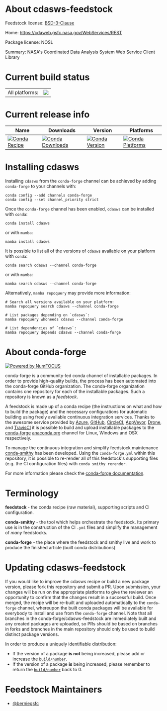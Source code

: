 About cdasws-feedstock
======================

Feedstock license: [BSD-3-Clause](https://github.com/conda-forge/cdasws-feedstock/blob/main/LICENSE.txt)

Home: https://cdaweb.gsfc.nasa.gov/WebServices/REST

Package license: NOSL

Summary: NASA's Coordinated Data Analysis System Web Service Client Library

Current build status
====================


<table><tr><td>All platforms:</td>
    <td>
      <a href="https://dev.azure.com/conda-forge/feedstock-builds/_build/latest?definitionId=18167&branchName=main">
        <img src="https://dev.azure.com/conda-forge/feedstock-builds/_apis/build/status/cdasws-feedstock?branchName=main">
      </a>
    </td>
  </tr>
</table>

Current release info
====================

| Name | Downloads | Version | Platforms |
| --- | --- | --- | --- |
| [![Conda Recipe](https://img.shields.io/badge/recipe-cdasws-green.svg)](https://anaconda.org/conda-forge/cdasws) | [![Conda Downloads](https://img.shields.io/conda/dn/conda-forge/cdasws.svg)](https://anaconda.org/conda-forge/cdasws) | [![Conda Version](https://img.shields.io/conda/vn/conda-forge/cdasws.svg)](https://anaconda.org/conda-forge/cdasws) | [![Conda Platforms](https://img.shields.io/conda/pn/conda-forge/cdasws.svg)](https://anaconda.org/conda-forge/cdasws) |

Installing cdasws
=================

Installing `cdasws` from the `conda-forge` channel can be achieved by adding `conda-forge` to your channels with:

```
conda config --add channels conda-forge
conda config --set channel_priority strict
```

Once the `conda-forge` channel has been enabled, `cdasws` can be installed with `conda`:

```
conda install cdasws
```

or with `mamba`:

```
mamba install cdasws
```

It is possible to list all of the versions of `cdasws` available on your platform with `conda`:

```
conda search cdasws --channel conda-forge
```

or with `mamba`:

```
mamba search cdasws --channel conda-forge
```

Alternatively, `mamba repoquery` may provide more information:

```
# Search all versions available on your platform:
mamba repoquery search cdasws --channel conda-forge

# List packages depending on `cdasws`:
mamba repoquery whoneeds cdasws --channel conda-forge

# List dependencies of `cdasws`:
mamba repoquery depends cdasws --channel conda-forge
```


About conda-forge
=================

[![Powered by
NumFOCUS](https://img.shields.io/badge/powered%20by-NumFOCUS-orange.svg?style=flat&colorA=E1523D&colorB=007D8A)](https://numfocus.org)

conda-forge is a community-led conda channel of installable packages.
In order to provide high-quality builds, the process has been automated into the
conda-forge GitHub organization. The conda-forge organization contains one repository
for each of the installable packages. Such a repository is known as a *feedstock*.

A feedstock is made up of a conda recipe (the instructions on what and how to build
the package) and the necessary configurations for automatic building using freely
available continuous integration services. Thanks to the awesome service provided by
[Azure](https://azure.microsoft.com/en-us/services/devops/), [GitHub](https://github.com/),
[CircleCI](https://circleci.com/), [AppVeyor](https://www.appveyor.com/),
[Drone](https://cloud.drone.io/welcome), and [TravisCI](https://travis-ci.com/)
it is possible to build and upload installable packages to the
[conda-forge](https://anaconda.org/conda-forge) [anaconda.org](https://anaconda.org/)
channel for Linux, Windows and OSX respectively.

To manage the continuous integration and simplify feedstock maintenance
[conda-smithy](https://github.com/conda-forge/conda-smithy) has been developed.
Using the ``conda-forge.yml`` within this repository, it is possible to re-render all of
this feedstock's supporting files (e.g. the CI configuration files) with ``conda smithy rerender``.

For more information please check the [conda-forge documentation](https://conda-forge.org/docs/).

Terminology
===========

**feedstock** - the conda recipe (raw material), supporting scripts and CI configuration.

**conda-smithy** - the tool which helps orchestrate the feedstock.
                   Its primary use is in the construction of the CI ``.yml`` files
                   and simplify the management of *many* feedstocks.

**conda-forge** - the place where the feedstock and smithy live and work to
                  produce the finished article (built conda distributions)


Updating cdasws-feedstock
=========================

If you would like to improve the cdasws recipe or build a new
package version, please fork this repository and submit a PR. Upon submission,
your changes will be run on the appropriate platforms to give the reviewer an
opportunity to confirm that the changes result in a successful build. Once
merged, the recipe will be re-built and uploaded automatically to the
`conda-forge` channel, whereupon the built conda packages will be available for
everybody to install and use from the `conda-forge` channel.
Note that all branches in the conda-forge/cdasws-feedstock are
immediately built and any created packages are uploaded, so PRs should be based
on branches in forks and branches in the main repository should only be used to
build distinct package versions.

In order to produce a uniquely identifiable distribution:
 * If the version of a package **is not** being increased, please add or increase
   the [``build/number``](https://docs.conda.io/projects/conda-build/en/latest/resources/define-metadata.html#build-number-and-string).
 * If the version of a package **is** being increased, please remember to return
   the [``build/number``](https://docs.conda.io/projects/conda-build/en/latest/resources/define-metadata.html#build-number-and-string)
   back to 0.

Feedstock Maintainers
=====================

* [@berniegsfc](https://github.com/berniegsfc/)


